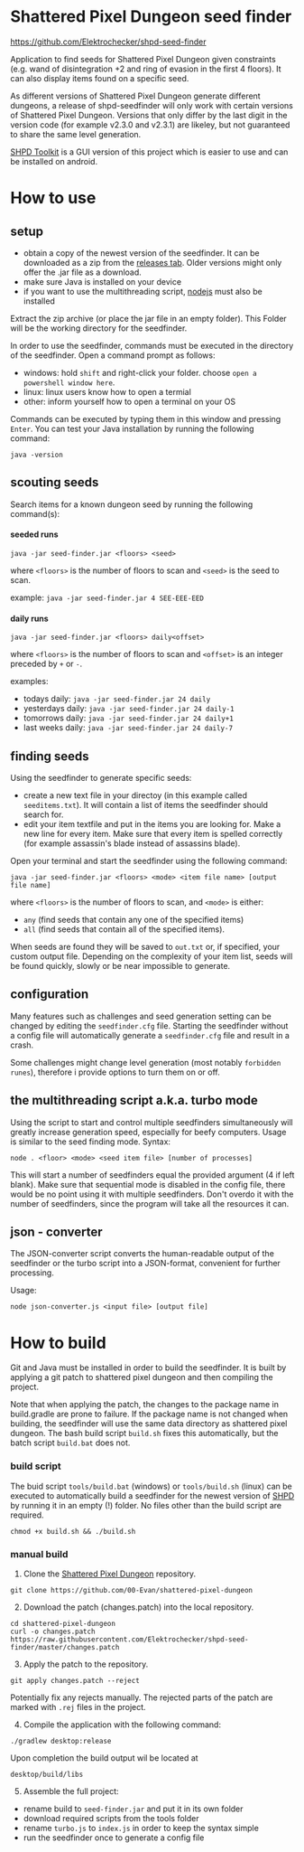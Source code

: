 # Shattered Pixel Dungeon seed finder

https://github.com/Elektrochecker/shpd-seed-finder

Application to find seeds for Shattered Pixel Dungeon given constraints (e.g. wand of disintegration +2 and ring of evasion in the first 4 floors).
It can also display items found on a specific seed.

As different versions of Shattered Pixel Dungeon generate different dungeons, a release of shpd-seedfinder will only work with certain versions of Shattered Pixel Dungeon. Versions that only differ by the last digit in the version code (for example v2.3.0 and v2.3.1) are likeley, but not guaranteed to share the same level generation.

[SHPD Toolkit](https://github.com/Elektrochecker/shpd-toolkit) is a GUI version of this project which is easier to use and can be installed on android.

# How to use

## setup
- obtain a copy of the newest version of the seedfinder. It can be downloaded as a zip from the [releases tab](https://github.com/Elektrochecker/shpd-seed-finder/releases). Older versions might only offer the .jar file as a download.
- make sure Java is installed on your device
- if you want to use the multithreading script, [nodejs](https://nodejs.org/en) must also be installed

Extract the zip archive (or place the jar file in an empty folder). This Folder will be the working directory for the seedfinder.

In order to use the seedfinder, commands must be executed in the directory of the seedfinder. Open a command prompt as follows:
- windows: hold `shift` and right-click your folder. choose `open a powershell window here`.
- linux: linux users know how to open a termial
- other: inform yourself how to open a terminal on your OS

Commands can be executed by typing them in this window and pressing `Enter`. You can test your Java installation by running the following command:
```
java -version
```

## scouting seeds
Search items for a known dungeon seed by running the following command(s):

#### seeded runs
```
java -jar seed-finder.jar <floors> <seed>
```
where `<floors>` is the number of floors to scan and `<seed>` is the seed to scan.

example: `java -jar seed-finder.jar 4 SEE-EEE-EED`

#### daily runs
```
java -jar seed-finder.jar <floors> daily<offset>
```
where `<floors>` is the number of floors to scan and `<offset>` is an integer preceded by `+` or `-`.

examples:

- todays daily:         `java -jar seed-finder.jar 24 daily`
- yesterdays daily:     `java -jar seed-finder.jar 24 daily-1`
- tomorrows daily:      `java -jar seed-finder.jar 24 daily+1`
- last weeks daily:     `java -jar seed-finder.jar 24 daily-7`

## finding seeds
Using the seedfinder to generate specific seeds:
- create a new text file in your directoy (in this example called `seeditems.txt`). It will contain a list of items the seedfinder should search for.
- edit your item textfile and put in the items you are looking for. Make a new line for every item. Make sure that every item is spelled correctly (for example assassin's blade instead of assassins blade).

Open your terminal and start the seedfinder using the following command:
```
java -jar seed-finder.jar <floors> <mode> <item file name> [output file name]
```
where `<floors>` is the number of floors to scan, and  `<mode>` is either:
- `any` (find seeds that contain any one of the specified items)
- `all` (find seeds that contain all of the specified items).

When seeds are found they will be saved to `out.txt` or, if specified, your custom output file. Depending on the complexity of your item list, seeds will be found quickly, slowly or be near impossible to generate.

## configuration
Many features such as challenges and seed generation setting can be changed by editing the `seedfinder.cfg` file.
Starting the seedfinder without a config file will automatically generate a `seedfinder.cfg` file and result in a crash.

Some challenges might change level generation (most notably `forbidden runes`), therefore i provide options to turn them on or off.

## the multithreading script a.k.a. turbo mode
Using the script to start and control multiple seedfinders simultaneously will greatly increase generation speed, especially for beefy computers. Usage is similar to the seed finding mode. Syntax:
```
node . <floor> <mode> <seed item file> [number of processes]
```
This will start a number of seedfinders equal the provided argument (4 if left blank).  Make sure that sequential mode is disabled in the config file, there would be no point using it with multiple seedfinders. Don't overdo it with the number of seedfinders, since the program will take all the resources it can.

## json - converter
The JSON-converter script converts the human-readable output of the seedfinder or the turbo script into a JSON-format, convenient for further processing.

Usage:
```
node json-converter.js <input file> [output file]
```

# How to build
Git and Java must be installed in order to build the seedfinder.
It is built by applying a git patch to shattered pixel dungeon and then compiling the project.

Note that when applying the patch, the changes to the package name in build.gradle are prone to failure.
If the package name is not changed when building, the seedfinder will use the same data directory as shattered pixel dungeon.
The bash build script `build.sh` fixes this automatically, but the batch script `build.bat` does not.

### build script
The buid script `tools/build.bat` (windows) or `tools/build.sh` (linux) can be executed to automatically build a seedfinder for the newest version of [SHPD](https://github.com/00-Evan/shattered-pixel-dungeon) by running it in an empty (!) folder. No files other than the build script are required.

```
chmod +x build.sh && ./build.sh
```

### manual build
1. Clone the [Shattered Pixel Dungeon](https://github.com/00-Evan/shattered-pixel-dungeon) repository.

```
git clone https://github.com/00-Evan/shattered-pixel-dungeon
```

2. Download the patch (changes.patch) into the local repository.

```
cd shattered-pixel-dungeon
curl -o changes.patch https://raw.githubusercontent.com/Elektrochecker/shpd-seed-finder/master/changes.patch
```

3. Apply the patch to the repository.

```
git apply changes.patch --reject
```

Potentially fix any rejects manually. The rejected parts of the patch are marked with `.rej` files in the project.

4. Compile the application with the following command:

```
./gradlew desktop:release
```
Upon completion the build output wil be located at
```
desktop/build/libs
```

5. Assemble the full project:
- rename build to `seed-finder.jar` and put it in its own folder
- download required scripts from the tools folder
- rename `turbo.js` to `index.js` in order to keep the syntax simple
- run the seedfinder once to generate a config file
